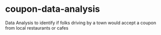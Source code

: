 # coupon-data-analysis
Data Analysis to identify if folks driving by a town would accept a coupon from local restaurants or cafes
